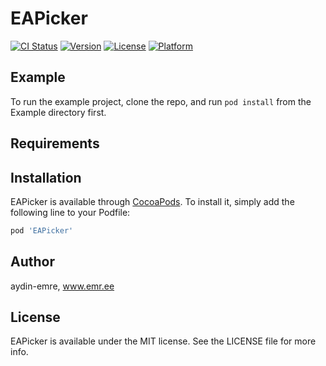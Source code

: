# EAPicker

[![CI Status](https://img.shields.io/travis/aydin-emre/EAPicker.svg?style=flat)](https://travis-ci.org/aydin-emre/EAPicker)
[![Version](https://img.shields.io/cocoapods/v/EAPicker.svg?style=flat)](https://cocoapods.org/pods/EAPicker)
[![License](https://img.shields.io/cocoapods/l/EAPicker.svg?style=flat)](https://cocoapods.org/pods/EAPicker)
[![Platform](https://img.shields.io/cocoapods/p/EAPicker.svg?style=flat)](https://cocoapods.org/pods/EAPicker)

## Example

To run the example project, clone the repo, and run `pod install` from the Example directory first.

## Requirements

## Installation

EAPicker is available through [CocoaPods](https://cocoapods.org). To install
it, simply add the following line to your Podfile:

```ruby
pod 'EAPicker'
```

## Author

aydin-emre, www.emr.ee

## License

EAPicker is available under the MIT license. See the LICENSE file for more info.
